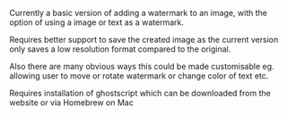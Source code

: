 Currently a basic version of adding a watermark to an image, with the option of using a image or text as a watermark.

Requires better support to save the created image as the current version only saves a low resolution format compared to the original.

Also there are many obvious ways this could be made customisable eg. allowing user to move or rotate watermark or change color of text etc.

Requires installation of ghostscript which can be downloaded from the website or via Homebrew on Mac